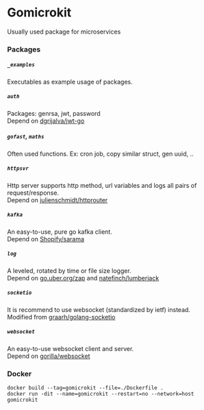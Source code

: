 # Gomicrokit
Usually used package for microservices


### Packages

##### `_examples`
Executables as example usage of packages.

##### `auth`
Packages: genrsa, jwt, password  
Depend on [dgrijalva/jwt-go](https://github.com/dgrijalva/jwt-go)

##### `gofast`, `maths`
Often used functions. Ex: cron job, copy similar struct,
gen uuid, ..

##### `httpsvr`
Http server supports http method, url variables and
 logs all pairs of request/response.  
 Depend on [julienschmidt/httprouter](https://github.com/julienschmidt/httprouter)

##### `kafka`
An easy-to-use, pure go kafka client.  
Depend on [Shopify/sarama](https://github.com/Shopify/sarama)

##### `log`
A leveled, rotated by time or file size logger.  
Depend on [go.uber.org/zap](https://github.com/uber-go/zap)
and [natefinch/lumberjack](https://github.com/natefinch/lumberjack)

##### `socketio`
It is recommend to use websocket (standardized by ietf) instead.  
Modified from [graarh/golang-socketio](https://github.com/graarh/golang-socketio)

##### `websocket`
An easy-to-use websocket client and server.  
Depend on [gorilla/websocket](https://github.com/gorilla/websocket)


### Docker
```docker build --tag=gomicrokit --file=./Dockerfile .```  
```docker run -dit --name=gomicrokit --restart=no --network=host gomicrokit```  
